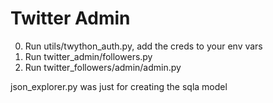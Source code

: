 # Twitter Admin

0. Run utils/twython_auth.py, add the creds to your env vars
1. Run twitter_admin/followers.py
2. Run twitter_followers/admin/admin.py


json_explorer.py was just for creating the sqla model
